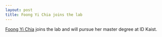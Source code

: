 ```yaml
---
layout: post
title: Foong Yi Chia joins the lab
---
```

[Foong Yi Chia](/people/#foongyi) joins the lab and will pursue her master degree at ID Kaist.
